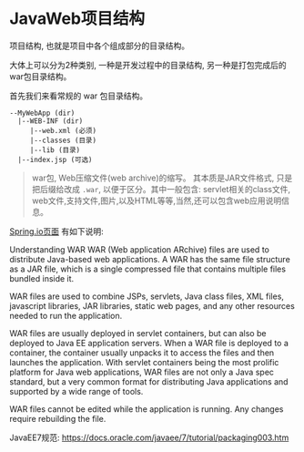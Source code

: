 # JavaWeb项目结构

项目结构, 也就是项目中各个组成部分的目录结构。

大体上可以分为2种类别, 一种是开发过程中的目录结构, 另一种是打包完成后的war包目录结构。

首先我们来看常规的 war 包目录结构。

```
--MyWebApp (dir)
  |--WEB-INF (dir)
     |--web.xml (必须)
     |--classes (目录)
     |--lib (目录)
  |--index.jsp (可选)
```


> war包, Web压缩文件(web archive)的缩写。 其本质是JAR文件格式, 只是把后缀给改成 `.war`, 以便于区分。其中一般包含: servlet相关的class文件, web文件,支持文件,图片,以及HTML等等,当然,还可以包含web应用说明信息。

[Spring.io页面](https://spring.io/understanding/WAR) 有如下说明:


Understanding WAR
WAR (Web application ARchive) files are used to distribute Java-based web applications. A WAR has the same file structure as a JAR file, which is a single compressed file that contains multiple files bundled inside it.

WAR files are used to combine JSPs, servlets, Java class files, XML files, javascript libraries, JAR libraries, static web pages, and any other resources needed to run the application.

WAR files are usually deployed in servlet containers, but can also be deployed to Java EE application servers. When a WAR file is deployed to a container, the container usually unpacks it to access the files and then launches the application. With servlet containers being the most prolific platform for Java web applications, WAR files are not only a Java spec standard, but a very common format for distributing Java applications and supported by a wide range of tools.

WAR files cannot be edited while the application is running. Any changes require rebuilding the file.


JavaEE7规范: <https://docs.oracle.com/javaee/7/tutorial/packaging003.htm>



